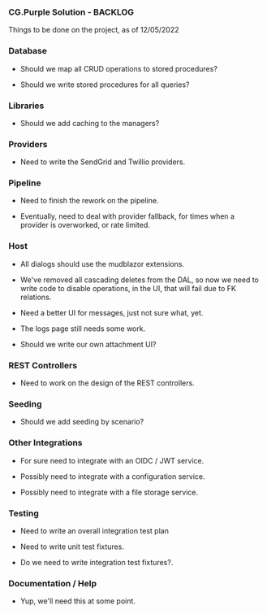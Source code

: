 
### CG.Purple Solution - BACKLOG

Things to be done on the project, as of 12/05/2022

### Database

* Should we map all CRUD operations to stored procedures?

* Should we write stored procedures for all queries?

### Libraries

* Should we add caching to the managers?

### Providers

* Need to write the SendGrid and Twillio providers.

### Pipeline

* Need to finish the rework on the pipeline.

* Eventually, need to deal with provider fallback, for times when a provider is overworked, or rate limited.

### Host

* All dialogs should use the mudblazor extensions.

* We've removed all cascading deletes from the DAL, so now we need to write code 
  to disable operations, in the UI, that will fail due to FK relations.

* Need a better UI for messages, just not sure what, yet.

* The logs page still needs some work.

* Should we write our own attachment UI?

### REST Controllers

* Need to work on the design of the REST controllers.

### Seeding

* Should we add seeding by scenario?

### Other Integrations

* For sure need to integrate with an OIDC / JWT service.

* Possibly need to integrate with a configuration service.

* Possibly need to integrate with a file storage service.

### Testing

* Need to write an overall integration test plan

* Need to write unit test fixtures.

* Do we need to write integration test fixtures?.

### Documentation / Help

* Yup, we'll need this at some point.


